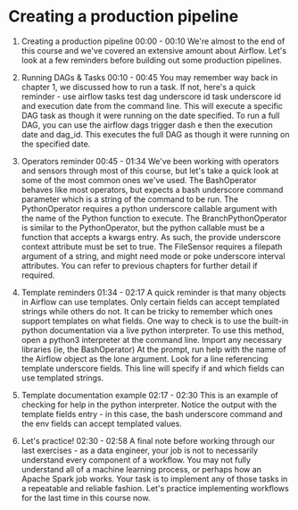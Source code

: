 # Creating a production pipeline

1. Creating a production pipeline
00:00 - 00:10
We're almost to the end of this course and we've covered an extensive amount about Airflow. Let's look at a few reminders before building out some production pipelines.

2. Running DAGs & Tasks
00:10 - 00:45
You may remember way back in chapter 1, we discussed how to run a task. If not, here's a quick reminder - use airflow tasks test dag underscore id task underscore id and execution date from the command line. This will execute a specific DAG task as though it were running on the date specified. To run a full DAG, you can use the airflow dags trigger dash e then the execution date and dag_id. This executes the full DAG as though it were running on the specified date.

3. Operators reminder
00:45 - 01:34
We've been working with operators and sensors through most of this course, but let's take a quick look at some of the most common ones we've used. The BashOperator behaves like most operators, but expects a bash underscore command parameter which is a string of the command to be run. The PythonOperator requires a python underscore callable argument with the name of the Python function to execute. The BranchPythonOperator is similar to the PythonOperator, but the python callable must be a function that accepts a kwargs entry. As such, the provide underscore context attribute must be set to true. The FileSensor requires a filepath argument of a string, and might need mode or poke underscore interval attributes. You can refer to previous chapters for further detail if required.

4. Template reminders
01:34 - 02:17
A quick reminder is that many objects in Airflow can use templates. Only certain fields can accept templated strings while others do not. It can be tricky to remember which ones support templates on what fields. One way to check is to use the built-in python documentation via a live python interpreter. To use this method, open a python3 interpreter at the command line. Import any necessary libraries (ie, the BashOperator) At the prompt, run help with the name of the Airflow object as the lone argument. Look for a line referencing template underscore fields. This line will specify if and which fields can use templated strings.

5. Template documentation example
02:17 - 02:30
This is an example of checking for help in the python interpreter. Notice the output with the template fields entry - in this case, the bash underscore command and the env fields can accept templated values.

6. Let's practice!
02:30 - 02:58
A final note before working through our last exercises - as a data engineer, your job is not to necessarily understand every component of a workflow. You may not fully understand all of a machine learning process, or perhaps how an Apache Spark job works. Your task is to implement any of those tasks in a repeatable and reliable fashion. Let's practice implementing workflows for the last time in this course now.

